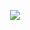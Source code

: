 <p align="center">
<img src="[https://tenor.com/view/seal-fat-round-glance-sleeping-gif-25378264]" />
</p>

